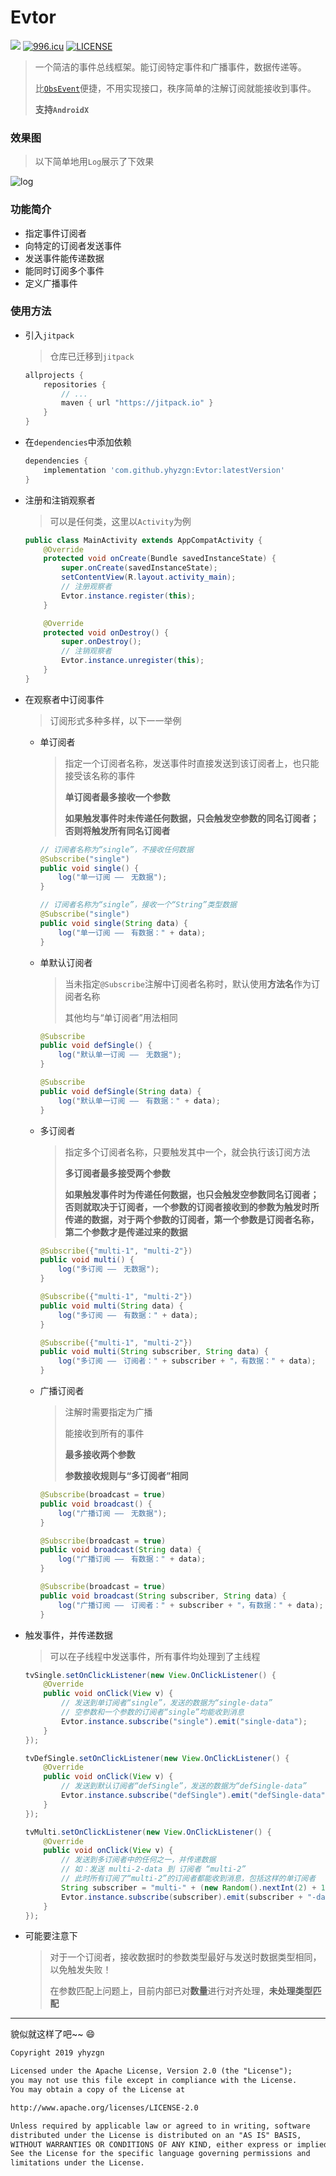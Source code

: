 # Evtor

![](https://jitpack.io/v/yhyzgn/Evtor.svg) [![996.icu](https://img.shields.io/badge/link-996.icu-red.svg)](https://996.icu) [![LICENSE](https://img.shields.io/badge/license-Anti%20996-blue.svg)](https://github.com/996icu/996.ICU/blob/master/LICENSE)

> 一个简洁的事件总线框架。能订阅特定事件和广播事件，数据传递等。
>
>   比[`ObsEvent`](https://github.com/yhyzgn/ObsEvent.git)便捷，不用实现接口，秩序简单的注解订阅就能接收到事件。
>
>   **支持`AndroidX`**

### 效果图

> 以下简单地用`Log`展示了下效果

![log](imgs/log.png)

### 功能简介

* 指定事件订阅者
* 向特定的订阅者发送事件
* 发送事件能传递数据
* 能同时订阅多个事件
* 定义广播事件

### 使用方法

* 引入`jitpack`

  > 仓库已迁移到`jitpack`

  ```groovy
  allprojects {
      repositories {
          // ...
          maven { url "https://jitpack.io" }
      }
  }
  ```

* 在`dependencies`中添加依赖

    ```groovy
    dependencies {
        implementation 'com.github.yhyzgn:Evtor:latestVersion'
    }
    ```

* 注册和注销观察者

  > 可以是任何类，这里以`Activity`为例

    ```java
    public class MainActivity extends AppCompatActivity {
        @Override
        protected void onCreate(Bundle savedInstanceState) {
            super.onCreate(savedInstanceState);
            setContentView(R.layout.activity_main);
            // 注册观察者
            Evtor.instance.register(this);
        }
    
        @Override
        protected void onDestroy() {
            super.onDestroy();
            // 注销观察者
            Evtor.instance.unregister(this);
        }
    }
    ```

* 在观察者中订阅事件

  > 订阅形式多种多样，以下一一举例

    * 单订阅者

      > 指定一个订阅者名称，发送事件时直接发送到该订阅者上，也只能接受该名称的事件
      >
      >   **单订阅者最多接收一个参数**
      >
      >   **如果触发事件时未传递任何数据，只会触发空参数的同名订阅者；否则将触发所有同名订阅者**

      ```java
      // 订阅者名称为“single”，不接收任何数据
      @Subscribe("single")
      public void single() {
          log("单一订阅 ——　无数据");
      }
      
      // 订阅者名称为“single”，接收一个“String”类型数据
      @Subscribe("single")
      public void single(String data) {
          log("单一订阅 ——　有数据：" + data);
      }
      ```

    * 单默认订阅者

      > 当未指定`@Subscribe`注解中订阅者名称时，默认使用**方法名**作为订阅者名称
      >
      >   其他均与“单订阅者”用法相同

      ```java
      @Subscribe
      public void defSingle() {
          log("默认单一订阅 ——　无数据");
      }
      
      @Subscribe
      public void defSingle(String data) {
          log("默认单一订阅 ——　有数据：" + data);
      }
      ```

    * 多订阅者

      > 指定多个订阅者名称，只要触发其中一个，就会执行该订阅方法
      >
      >   **多订阅者最多接受两个参数**
      >
      >   **如果触发事件时为传递任何数据，也只会触发空参数同名订阅者；否则就取决于订阅者，一个参数的订阅者接收到的参数为触发时所传递的数据，对于两个参数的订阅者，第一个参数是订阅者名称，第二个参数才是传递过来的数据**

      ```java
      @Subscribe({"multi-1", "multi-2"})
      public void multi() {
          log("多订阅 ——　无数据");
      }
      
      @Subscribe({"multi-1", "multi-2"})
      public void multi(String data) {
          log("多订阅 ——　有数据：" + data);
      }
      
      @Subscribe({"multi-1", "multi-2"})
      public void multi(String subscriber, String data) {
          log("多订阅 ——　订阅者：" + subscriber + "，有数据：" + data);
      }
      ```

    * 广播订阅者

      > 注解时需要指定为广播
      >
      >   能接收到所有的事件
      >
      >   **最多接收两个参数**
      >
      >   **参数接收规则与“多订阅者”相同**

      ```java
      @Subscribe(broadcast = true)
      public void broadcast() {
          log("广播订阅 ——　无数据");
      }
      
      @Subscribe(broadcast = true)
      public void broadcast(String data) {
          log("广播订阅 ——　有数据：" + data);
      }
      
      @Subscribe(broadcast = true)
      public void broadcast(String subscriber, String data) {
          log("广播订阅 ——　订阅者：" + subscriber + "，有数据：" + data);
      }
      ```

* 触发事件，并传递数据

  > 可以在子线程中发送事件，所有事件均处理到了主线程

    ```java
    tvSingle.setOnClickListener(new View.OnClickListener() {
        @Override
        public void onClick(View v) {
            // 发送到单订阅者“single”，发送的数据为“single-data”
            // 空参数和一个参数的订阅者“single”均能收到消息
            Evtor.instance.subscribe("single").emit("single-data");
        }
    });
    
    tvDefSingle.setOnClickListener(new View.OnClickListener() {
        @Override
        public void onClick(View v) {
            // 发送到默认订阅者“defSingle”，发送的数据为“defSingle-data”
            Evtor.instance.subscribe("defSingle").emit("defSingle-data");
        }
    });
    
    tvMulti.setOnClickListener(new View.OnClickListener() {
        @Override
        public void onClick(View v) {
            // 发送到多订阅者中的任何之一，并传递数据
            // 如：发送 multi-2-data 到 订阅者 “multi-2”
            // 此时所有订阅了“multi-2”的订阅者都能收到消息，包括这样的单订阅者
            String subscriber = "multi-" + (new Random().nextInt(2) + 1);
            Evtor.instance.subscribe(subscriber).emit(subscriber + "-data");
        }
    });
    ```

* 可能要注意下

  > 对于一个订阅者，接收数据时的参数类型最好与发送时数据类型相同，以免触发失败！
  >
  > 在参数匹配上问题上，目前内部已对**数量**进行对齐处理，**未处理类型匹配**

-----

貌似就这样了吧~~ :smile:

```tex
Copyright 2019 yhyzgn

Licensed under the Apache License, Version 2.0 (the "License");
you may not use this file except in compliance with the License.
You may obtain a copy of the License at

http://www.apache.org/licenses/LICENSE-2.0

Unless required by applicable law or agreed to in writing, software
distributed under the License is distributed on an "AS IS" BASIS,
WITHOUT WARRANTIES OR CONDITIONS OF ANY KIND, either express or implied.
See the License for the specific language governing permissions and
limitations under the License.
```

